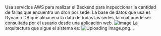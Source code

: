 Usa servicios AWS para realizar el Backend para inspeccionar la cantidad de fallas que encuentra un dron por sede. La base de datos que usa es Dynamo DB que almacena la data de todas las sedes, la cual puede ser consultada por el usuario desde una aplicación web.
![image](https://github.com/Kevin1la/AWS_DB_deteccion_fallas_por_sede/assets/132324615/be8f3ba0-83d3-4fd1-9e1a-c484d565c478)
La arquitectura que sigue el sistema es:
![Uploading image.png…]()
